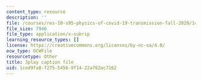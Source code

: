 ```yaml
---
content_type: resource
description: ''
file: /courses/res-10-s95-physics-of-covid-19-transmission-fall-2020/1ced9fa8f27554569f1422a762ac7162_peZLMv1Qk8A.vtt
file_size: 7946
file_type: application/x-subrip
learning_resource_types: []
license: https://creativecommons.org/licenses/by-nc-sa/4.0/
ocw_type: OCWFile
resourcetype: Other
title: 3play caption file
uid: 1ced9fa8-f275-5456-9f14-22a762ac7162
---
```

